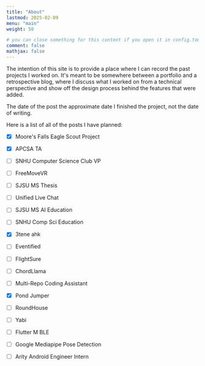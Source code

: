 ```yaml
---
title: "About"
lastmod: 2025-02-09
menu: "main"
weight: 50

# you can close something for this content if you open it in config.toml.
comment: false
mathjax: false
---
```


The intention of this site is to provide a place where I can record the past projects I worked on.
It's meant to be somewhere between a portfolio and a retrospective blog, where I discuss what I 
worked on from a technical perspective and show off the design process behind the features that were added.

The date of the post the approximate date I finished the project, not the date of writing.

Here is a list of all of the posts I have planned:
- [x] Moore's Falls Eagle Scout Project
- [x] APCSA TA
- [ ] SNHU Computer Science Club VP
- [ ] FreeMoveVR
- [ ] SJSU MS Thesis
- [ ] Unified Live Chat
- [ ] SJSU MS AI Education
- [ ] SNHU Comp Sci Education
- [x] 3tene ahk
- [ ] Eventified
- [ ] FlightSure
- [ ] ChordLlama
- [ ] Multi-Repo Coding Assistant
- [x] Pond Jumper
- [ ] RoundHouse
- [ ] Yabi
- [ ] Flutter M BLE
- [ ] Google Mediapipe Pose Detection
- [ ] Arity Android Engineer Intern

